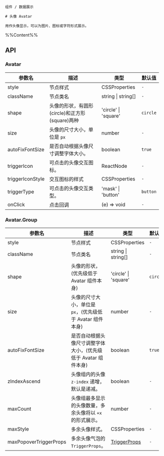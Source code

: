 `````
组件 / 数据展示

# 头像 Avatar

用作头像显示，可以为图片、图标或字符形式展示。
`````

%%Content%%

## API

### Avatar

|参数名|描述|类型|默认值|
|---|---|---|---|
|style|节点样式|CSSProperties |`-`|
|className|节点类名|string \| string[] |`-`|
|shape|头像的形状，有圆形(circle)和正方形(square)两种|'circle' \| 'square' |`circle`|
|size|头像的尺寸大小，单位是 `px`|number |`-`|
|autoFixFontSize|是否自动根据头像尺寸调整字体大小。|boolean |`true`|
|triggerIcon|可点击的头像交互图标。|ReactNode |`-`|
|triggerIconStyle|交互图标的样式|CSSProperties |`-`|
|triggerType|可点击的头像交互类型。|'mask' \| 'button' |`button`|
|onClick|点击回调|(e) => void |`-`|

### Avatar.Group

|参数名|描述|类型|默认值|版本|
|---|---|---|---|---|
|style|节点样式|CSSProperties |`-`|-|
|className|节点类名|string \| string[] |`-`|-|
|shape|头像的形状，(优先级低于 Avatar 组件本身)|'circle' \| 'square' |`circle`|-|
|size|头像的尺寸大小，单位是 `px`，(优先级低于 Avatar 组件本身)|number |`-`|-|
|autoFixFontSize|是否自动根据头像尺寸调整字体大小，(优先级低于 Avatar 组件本身)|boolean |`true`|-|
|zIndexAscend|头像组内的头像 `z-index` 递增，默认是递减。|boolean |`-`|2.3.0|
|maxCount|头像组最多显示的头像数量，多余头像将以 `+x` 的形式展示。|number |`-`|2.4.0|
|maxStyle|多余头像样式。|CSSProperties |`-`|2.4.0|
|maxPopoverTriggerProps|多余头像气泡的 `TriggerProps`。|[TriggerProps](trigger#trigger) |`-`|2.4.0|
